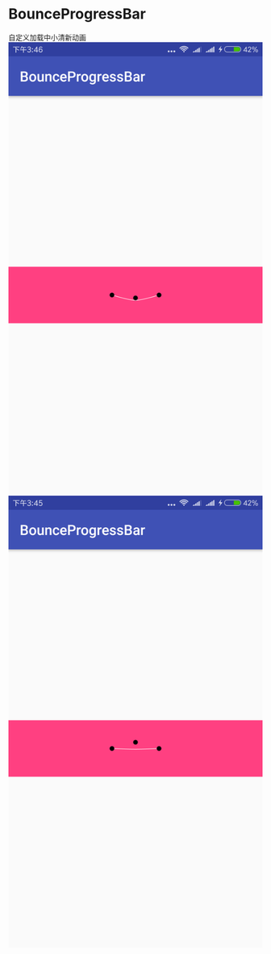 # BounceProgressBar
自定义加载中小清新动画
![](https://github.com/topMLS/BounceProgressBar/blob/master/image/image1.png)
![](https://github.com/topMLS/BounceProgressBar/blob/master/image/image2.png)
